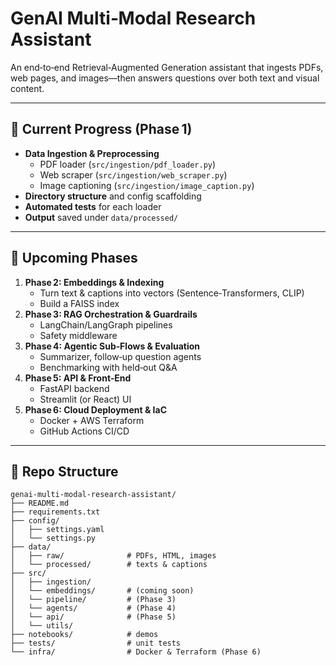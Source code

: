 # GenAI Multi‑Modal Research Assistant

An end‑to‑end Retrieval‑Augmented Generation assistant that ingests PDFs, web pages, and images—then answers questions over both text and visual content.

---

## 🚀 Current Progress (Phase 1)

- **Data Ingestion & Preprocessing**  
  - PDF loader (`src/ingestion/pdf_loader.py`)  
  - Web scraper (`src/ingestion/web_scraper.py`)  
  - Image captioning (`src/ingestion/image_caption.py`)  
- **Directory structure** and config scaffolding  
- **Automated tests** for each loader  
- **Output** saved under `data/processed/`

---

## 📅 Upcoming Phases

1. **Phase 2: Embeddings & Indexing**  
   - Turn text & captions into vectors (Sentence‑Transformers, CLIP)  
   - Build a FAISS index  
2. **Phase 3: RAG Orchestration & Guardrails**  
   - LangChain/LangGraph pipelines  
   - Safety middleware  
3. **Phase 4: Agentic Sub‑Flows & Evaluation**  
   - Summarizer, follow‑up question agents  
   - Benchmarking with held‑out Q&A  
4. **Phase 5: API & Front‑End**  
   - FastAPI backend  
   - Streamlit (or React) UI  
5. **Phase 6: Cloud Deployment & IaC**  
   - Docker + AWS Terraform  
   - GitHub Actions CI/CD

---

## 📂 Repo Structure

```plaintext
genai-multi-modal-research-assistant/
├── README.md
├── requirements.txt
├── config/
│   ├── settings.yaml
│   └── settings.py
├── data/
│   ├── raw/              # PDFs, HTML, images
│   └── processed/        # texts & captions
├── src/
│   ├── ingestion/
│   └── embeddings/       # (coming soon)
│   └── pipeline/         # (Phase 3)
│   └── agents/           # (Phase 4)
│   └── api/              # (Phase 5)
│   └── utils/
├── notebooks/            # demos
├── tests/                # unit tests
└── infra/                # Docker & Terraform (Phase 6)
